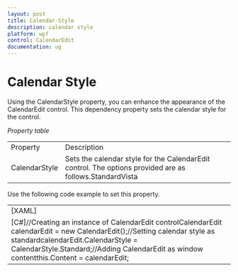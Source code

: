 ```yaml
---
layout: post
title: Calendar-Style
description: calendar style
platform: wpf
control: CalendarEdit
documentation: ug
---
```


# Calendar Style

Using the CalendarStyle property, you can enhance the appearance of the CalendarEdit control. This dependency property sets the calendar style for the control. 

_Property table_

<table>
<tr>
<td>
Property</td><td>
Description</td></tr>
<tr>
<td>
CalendarStyle</td><td>
Sets the calendar style for the CalendarEdit control. The options provided are as follows.StandardVista</td></tr>
</table>
Use the following code example to set this property.

<table>
<tr>
<td>
[XAML]<!-- Adding calendar with calendar style as standard --><syncfusion:CalendarEdit Name="calendarEdit" CalendarStyle="Standard"/></td></tr>
<tr>
<td>
[C#]//Creating an instance of CalendarEdit controlCalendarEdit calendarEdit = new CalendarEdit();//Setting calendar style as standardcalendarEdit.CalendarStyle = CalendarStyle.Standard;//Adding CalendarEdit as window contentthis.Content = calendarEdit;</td></tr>
</table>


